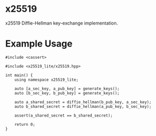 # x25519
x25519 Diffie-Hellman key-exchange implementation.

# Example Usage
```
#include <cassert>

#include <x25519_lite/x25519.hpp>

int main() {
    using namespace x25519_lite;

    auto [a_sec_key, a_pub_key] = generate_keys();
    auto [b_sec_key, b_pub_key] = generate_keys();

    auto a_shared_secret = diffie_hellman(b_pub_key, a_sec_key);
    auto b_shared_secret = diffie_hellman(a_pub_key, b_sec_key);

    assert(a_shared_secret == b_shared_secret);

    return 0;
}
```